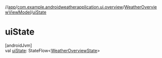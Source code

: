 //[app](../../../index.md)/[com.example.androidweatherapplication.ui.overview](../index.md)/[WeatherOverviewViewModel](index.md)/[uiState](ui-state.md)

# uiState

[androidJvm]\
val [uiState](ui-state.md): StateFlow&lt;[WeatherOverviewState](../-weather-overview-state/index.md)&gt;
